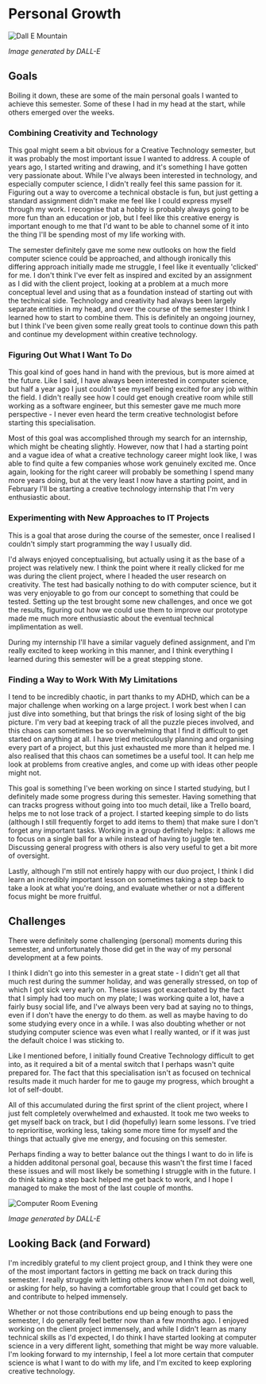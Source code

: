 # Personal Growth

![Dall E Mountain](https://user-images.githubusercontent.com/9715331/213001456-bb1bb86d-efea-4ec6-bbe7-11bf32480aec.png)

_Image generated by DALL-E_

## Goals

Boiling it down, these are some of the main personal goals I wanted to achieve this semester. Some of these I had in my head at the start, while others emerged over the weeks.

### Combining Creativity and Technology

This goal might seem a bit obvious for a Creative Technology semester, but it was probably the most important issue I wanted to address. A couple of years ago, I started writing and drawing, and it's something I have gotten very passionate about. While I've always been interested in technology, and especially computer science, I didn't really feel this same passion for it. Figuring out a way to overcome a technical obstacle is fun, but just getting a standard assignment didn't make me feel like I could express myself through my work. I recognise that a hobby is probably always going to be more fun than an education or job, but I feel like this creative energy is important enough to me that I'd want to be able to channel some of it into the thing I'll be spending most of my life working with.

The semester definitely gave me some new outlooks on how the field computer science could be approached, and although ironically this differing approach initially made me struggle, I feel like it eventually 'clicked' for me. I don't think I've ever felt as inspired and excited by an assignment as I did with the client project, looking at a problem at a much more conceptual level and using that as a foundation instead of starting out with the technical side.
Technology and creativity had always been largely separate entities in my head, and over the course of the semester I think I learned how to start to combine them. This is definitely an ongoing journey, but I think I've been given some really great tools to continue down this path and continue my development within creative technology.


### Figuring Out What I Want To Do
This goal kind of goes hand in hand with the previous, but is more aimed at the future. Like I said, I have always been interested in computer science, but half a year ago I just couldn't see myself being excited for any job within the field. I didn't really see how I could get enough creative room while still working as a software engineer, but this semester gave me much more perspective - I never even heard the term creative technologist before starting this specialisation.

Most of this goal was accomplished through my search for an internship, which might be cheating slightly. However, now that I had a starting point and a vague idea of what a creative technology career might look like, I was able to find quite a few companies whose work genuinely excited me. Once again, looking for the right career will probably be something I spend many more years doing, but at the very least I now have a starting point, and in February I'll be starting a creative technology internship that I'm very enthusiastic about.


### Experimenting with New Approaches to IT Projects

This is a goal that arose during the course of the semester, once I realised I couldn't simply start programming the way I usually did. 

I'd always enjoyed conceptualising, but actually using it as the base of a project was relatively new. I think the point where it really clicked for me was during the client project, where I headed the user research on creativity. The test had basically nothing to do with computer science, but it was very enjoyable to go from our concept to something that could be tested. Setting up the test brought some new challenges, and once we got the results, figuring out how we could use them to improve our prototype made me much more enthusiastic about the eventual technical implimentation as well.

During my internship I'll have a similar vaguely defined assignment, and I'm really excited to keep working in this manner, and I think everything I learned during this semester will be a great stepping stone.

### Finding a Way to Work With My Limitations

I tend to be incredibly chaotic, in part thanks to my ADHD, which can be a major challenge when working on a large project. I work best when I can just dive into something, but that brings the risk of losing sight of the big picture. I'm very bad at keeping track of all the puzzle pieces involved, and this chaos can sometimes be so overwhelming that I find it difficult to get started on anything at all. I have tried meticulously planning and organising every part of a project, but this just exhausted me more than it helped me. 
I also realised that this chaos can sometimes be a useful tool. It can help me look at problems from creative angles, and come up with ideas other people might not.

This goal is something I've been working on since I started studying, but I definitely made some progress during this semester. Having something that can tracks progress without going into too much detail, like a Trello board, helps me to not lose track of a project. I started keeping simple to do lists (although I still frequently forget to add items to them) that make sure I don't forget any important tasks.
Working in a group definitely helps: it allows me to focus on a single ball for a while instead of having to juggle ten. Discussing general progress with others is also very useful to get a bit more of oversight.

Lastly, although I'm still not entirely happy with our duo project, I think I did learn an incredibly important lesson on sometimes taking a step back to take a look at what you're doing, and evaluate whether or not a different focus might be more fruitful.

## Challenges

There were definitely some challenging (personal) moments during this semester, and unfortunately those did get in the way of my personal development at a few points.

I think I didn't go into this semester in a great state - I didn't get all that much rest during the summer holiday, and was generally stressed, on top of which I got sick very early on. These issues got exacerbated by the fact that I simply had too much on my plate; I was working quite a lot, have a fairly busy social life, and I've always been very bad at saying no to things, even if I don't have the energy to do them. as well as maybe having to do some studying every once in a while. I was also doubting whether or not studying computer science was even what I really wanted, or if it was just the default choice I was sticking to.

Like I mentioned before, I initially found Creative Technology difficult to get into, as it required a bit of a mental switch that I perhaps wasn't quite prepared for. The fact that this specialisation isn't as focused on technical results made it much harder for me to gauge my progress, which brought a lot of self-doubt.

All of this accumulated during the first sprint of the client project, where I just felt completely overwhelmed and exhausted. It took me two weeks to get myself back on track, but I did (hopefully) learn some lessons. I've tried to reprioritise, working less, taking some more time for myself and the things that actually give me energy, and focusing on this semester.

Perhaps finding a way to better balance out the things I want to do in life is a hidden additonal personal goal, because this wasn't the first time I faced these issues and will most likely be something I struggle with in the future. I do think taking a step back helped me get back to work, and I hope I managed to make the most of the last couple of months.

![Computer Room Evening](https://user-images.githubusercontent.com/9715331/213002035-a08593d6-592c-406f-b5f8-f3f124e65748.png)

_Image generated by DALL-E_

## Looking Back (and Forward)

I'm incredibly grateful to my client project group, and I think they were one of the most important factors in getting me back on track during this semester. I really struggle with letting others know when I'm not doing well, or asking for help, so having a comfortable group that I could get back to and contribute to helped immensely.

Whether or not those contributions end up being enough to pass the semester, I do generally feel better now than a few months ago. I enjoyed working on the client project immensely, and while I didn't learn as many technical skills as I'd expected, I do think I have started looking at computer science in a very different light, something that might be way more valuable. I'm looking forward to my internship, I feel a lot more certain that computer science is what I want to do with my life, and I'm excited to keep exploring creative technology.
